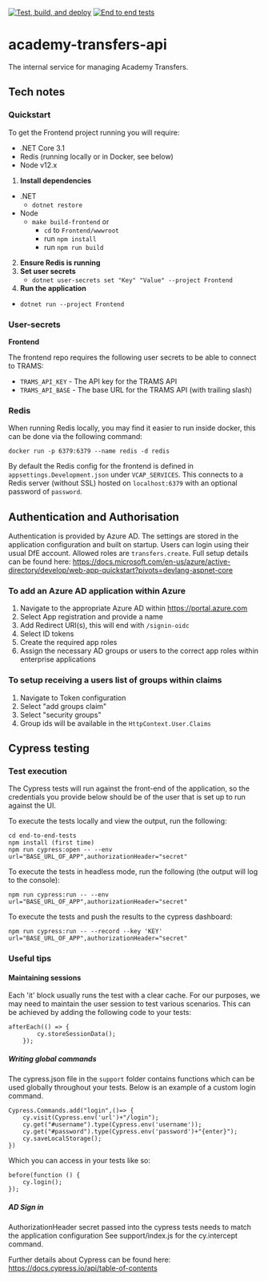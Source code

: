 [![Test, build, and deploy](https://github.com/DFE-Digital/academy-transfers-api/actions/workflows/build_test_deploy.yml/badge.svg)](https://github.com/DFE-Digital/academy-transfers-api/actions/workflows/build_test_deploy.yml)   [![End to end tests](https://github.com/DFE-Digital/academy-transfers-api/actions/workflows/end_to_end_tests.yml/badge.svg)](https://github.com/DFE-Digital/academy-transfers-api/actions/workflows/end_to_end_tests.yml)

# academy-transfers-api

The internal service for managing Academy Transfers.

## Tech notes

### Quickstart

To get the Frontend project running you will require:

- .NET Core 3.1
- Redis (running locally or in Docker, see below)
- Node v12.x

1. **Install dependencies**
- .NET
    - `dotnet restore`
- Node
    - `make build-frontend` or 
      - `cd` to `Frontend/wwwroot`
      - run `npm install`
      - run `npm run build`
2. **Ensure Redis is running**
3. **Set user secrets**
   - `dotnet user-secrets set "Key" "Value" --project Frontend`
4. **Run the application**
- `dotnet run --project Frontend`

### User-secrets

**Frontend**

The frontend repo requires the following user secrets to be able to connect to TRAMS:

- `TRAMS_API_KEY` - The API key for the TRAMS API
- `TRAMS_API_BASE` - The base URL for the TRAMS API (with trailing slash)

### Redis

When running Redis locally, you may find it easier to run inside docker, this can be done via the following command:

`docker run -p 6379:6379 --name redis -d redis`

By default the Redis config for the frontend is defined in `appsettings.Development.json` under `VCAP_SERVICES`. This connects to a Redis server 
(without SSL) hosted on `localhost:6379` with an optional password of `password`.

## Authentication and Authorisation
Authentication is provided by Azure AD. The settings are stored in the application configuration and built on startup.
Users can login using their usual DfE account. Allowed roles are `transfers.create`.
Full setup details can be found here: https://docs.microsoft.com/en-us/azure/active-directory/develop/web-app-quickstart?pivots=devlang-aspnet-core

### To add an Azure AD application within Azure
1. Navigate to the appropriate Azure AD within https://portal.azure.com
2. Select App registration and provide a name
3. Add Redirect URI(s), this will end with `/signin-oidc`
4. Select ID tokens
5. Create the required app roles
6. Assign the necessary AD groups or users to the correct app roles within enterprise applications

### To setup receiving a users list of groups within claims
1. Navigate to Token configuration
2. Select "add groups claim"
3. Select "security groups"
4. Group ids will be available in the `HttpContext.User.Claims`

## Cypress testing

### Test execution
The Cypress tests will run against the front-end of the application, so the credentials you provide below should be of the user that is set up to run against the UI.

To execute the tests locally and view the output, run the following:

```
cd end-to-end-tests
npm install (first time)
npm run cypress:open -- --env url="BASE_URL_OF_APP",authorizationHeader="secret"
```

To execute the tests in headless mode, run the following (the output will log to the console):

```
npm run cypress:run -- --env url="BASE_URL_OF_APP",authorizationHeader="secret"
```

To execute the tests and push the results to the cypress dashboard:

```
npm run cypress:run -- --record --key 'KEY' url="BASE_URL_OF_APP",authorizationHeader="secret"
```

### Useful tips

#### Maintaining sessions
Each 'it' block usually runs the test with a clear cache. For our purposes, we may need to maintain the user session to test various scenarios. This can be achieved by adding the following code to your tests:

```
afterEach(() => {
		cy.storeSessionData();
	});
```

##### Writing global commands
The cypress.json file in the `support` folder contains functions which can be used globally throughout your tests. Below is an example of a custom login command.

```
Cypress.Commands.add("login",()=> {
	cy.visit(Cypress.env('url')+"/login");
	cy.get("#username").type(Cypress.env('username'));
	cy.get("#password").type(Cypress.env('password')+"{enter}");
	cy.saveLocalStorage();
})

```

Which you can access in your tests like so:

```
before(function () {
	cy.login();
});
```
##### AD Sign in
AuthorizationHeader secret passed into the cypress tests needs to match the application configuration
See support/index.js for the cy.intercept command.


Further details about Cypress can be found here: https://docs.cypress.io/api/table-of-contents
